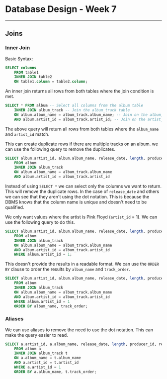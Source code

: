 # Database Design - Week 7

***

## Joins

### Inner Join

Basic Syntax:

```sql
SELECT columns
    FROM table1
    INNER JOIN table2
    ON table1.column = table2.column;
```

An inner join returns all rows from both tables where the join condition is met.

```sql
SELECT * FROM album -- Select all columns from the album table
    INNER JOIN album_track -- Join the album_track table
    ON album.album_name = album_track.album_name; -- Join on the album_name column
    AND album.artist_id = album_track.artist_id; -- Join on the artist_id column
```

The above query will return all rows from both tables where the `album_name` and `artist_id` match.

This can create duplicate rows if there are multiple tracks on an album. we can use the following query to remove the duplicates.

```sql
SELECT album.artist_id, album.album_name, release_date, length, producer_id, record_label, track_name, track_order
    FROM album
    INNER JOIN album_track
    ON album.album_name = album_track.album_name
    AND album.artist_id = album_track.artist_id
```

Instead of using `SELECT *` we can select only the columns we want to return. This will remove the duplicate rows. In the case of `release_date` and others we can see that they aren't using the dot notation. This is because the DBMS knows that the column name is unique and doesn't need to be qualified.

We only want values where the artist is Pink Floyd (`artist_id` = 1). We can use the following query to do this.

```sql
SELECT album.artist_id, album.album_name, release_date, length, producer_id, record_label, track_name, track_order
    FROM album
    INNER JOIN album_track
    ON album.album_name = album_track.album_name
    AND album.artist_id = album_track.artist_id
    WHERE album.artist_id = 1;
```

This doesn't provide the results in a readable format. We can use the `ORDER BY` clause to order the results by `album_name` and `track_order`.

```sql
SELECT album.artist_id, album.album_name, release_date, length, producer_id, record_label, track_name, track_order
    FROM album
    INNER JOIN album_track
    ON album.album_name = album_track.album_name
    AND album.artist_id = album_track.artist_id
    WHERE album.artist_id = 1
    ORDER BY album_name, track_order;
```

### Aliases

We can use aliases to remove the need to use the dot notation. This can make the query easier to read.

```sql
SELECT a.artist_id, a.album_name, release_date, length, producer_id, record_label, track_name, track_order
    FROM album a
    INNER JOIN album_track t
    ON a.album_name = t.album_name
    AND a.artist_id = t.artist_id
    WHERE a.artist_id = 1
    ORDER BY a.album_name, t.track_order;
```

